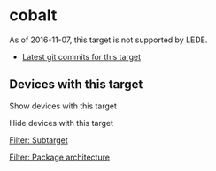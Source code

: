 # cobalt

As of 2016-11-07, this target is not supported by LEDE.

- [Latest git commits for this target](https://git.openwrt.org/?p=openwrt%2Fopenwrt.git&a=search&h=HEAD&st=commit&s=cobalt%3A "https://git.openwrt.org/?p=openwrt%2Fopenwrt.git&a=search&h=HEAD&st=commit&s=cobalt%3A")

## Devices with this target

Show devices with this target

Hide devices with this target

[Filter: Subtarget](#folded_400383c87627d50ee5338e454cc071f2_1)

[Filter: Package architecture](#folded_400383c87627d50ee5338e454cc071f2_2)
